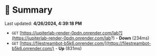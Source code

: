 # 📖 Summary
Last updated: **4/26/2024, 4:39:18 PM**

- `GET` [https://jupiterlab-render-0pdn.onrender.com/lab?](https://jupiterlab-render-0pdn.onrender.com/lab?) - **Down** (234ms)
- `GET` [https://filestreambot-b5k6.onrender.com/](https://filestreambot-b5k6.onrender.com/) - **Up** (831ms)
